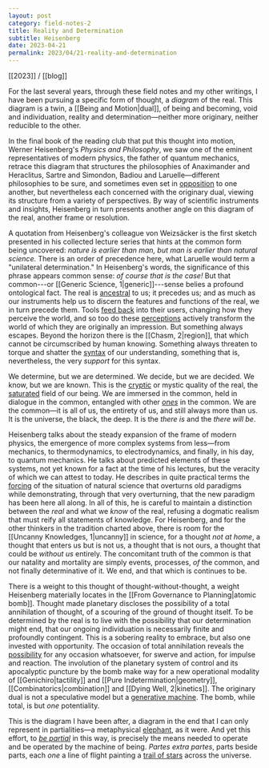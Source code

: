 ```yaml
---
layout: post
category: field-notes-2
title: Reality and Determination
subtitle: Heisenberg
date: 2023-04-21
permalink: 2023/04/21-reality-and-determination
---
```


[[2023]] / [[blog]]

For the last several years, through these field notes and my other writings, I have been pursuing a specific form of thought, a *diagram* of the real. This diagram is a twin, a [[Being and Motion|dual]], of being and becoming, void and individuation, reality and determination—neither more originary, neither reducible to the other.

In the final book of the reading club that put this thought into motion, Werner Heisenberg's *Physics and Philosophy*, we saw one of the eminent representatives of modern physics, the father of quantum mechanics, retrace this diagram that structures the philosophies of Anaximander and Heraclitus, Sartre and Simondon, Badiou and Laruelle—different philosophies to be sure, and sometimes even set in [opposition](https://www.bloomsbury.com/ca/antibadiou-9781350009080/) to one another, but nevertheless each concerned with the originary dual, viewing its structure from a variety of perspectives. By way of scientific instruments and insights, Heisenberg in turn presents another angle on this diagram of the real, another frame or resolution.

A quotation from Heisenberg's colleague von Weizsäcker is the first sketch presented in his collected lecture series that hints at the common form being uncovered: *nature is earlier than man, but man is earlier than natural science.* There is an order of precedence here, what Laruelle would term a "unilateral determination." In Heisenberg's words, the significance of this phrase appears common sense: *of course that is the case!* But that common---or [[Generic Science, 1|generic]]---sense belies a profound ontological fact. The real is [ancestral](https://www.bloomsbury.com/ca/after-finitude-9781441173836/) to us; it precedes us; and as much as our instruments help us to discern the features and functions of the real, we in turn precede them. Tools [feed back](https://iupress.org/9780253205605/technology-and-the-lifeworld/) into their users, changing how they perceive the world, and so too do these [perceptions](https://www.bloomsbury.com/ca/politics-of-aesthetics-9781780935355/) actively transform the world of which they are originally an impression. But something always escapes. Beyond the horizon there is the [[Chasm, 2|region]], that which cannot be circumscribed by human knowing. Something always threaten to torque and shatter the [syntax](https://www.bloomsbury.com/us/philosophies-of-difference-9780826436634/) of our understanding, something that is, nevertheless, the very *support* for this syntax.

We determine, but we are determined. We decide, but we are decided. We know, but we are known. This is the [cryptic](/2019/10/14/umbral-rhizome) or mystic quality of the real, the [saturated](/2022/09/13/art-and-space) field of our being. We are immersed in the common, held in dialogue in the common, entangled with other [*ones*](https://www.upress.umn.edu/book-division/books/laruelle) in the common. We are the common—it is all of us, the entirety of us, and still always more than us. It is the universe, the black, the deep. It is the *there is* and the *there will be*.

Heisenberg talks about the steady expansion of the frame of modern physics, the emergence of more complex systems from less—from mechanics, to thermodynamics, to electrodynamics, and finally, in his day, to quantum mechanics. He talks about predicted elements of these systems, not yet known for a fact at the time of his lectures, but the veracity of which we can attest to today. He describes in quite practical terms the [forcing](https://sunypress.edu/Books/M/Manifesto-for-Philosophy2) of the situation of natural science that overturns old paradigms while demonstrating, through that very overturning, that the new paradigm has been here all along. In all of this, he is careful to maintain a distinction between the *real* and what we *know* of the real, refusing a dogmatic realism that must reify all statements of knowledge. For Heisenberg, and for the other thinkers in the tradition charted above, there is room for the [[Uncanny Knowledges, 1|uncanny]] in science, for a thought *not at home*, a thought that enters us but is not us, a thought that is not ours, a thought that could be *without us* entirely. The concomitant truth of the common is that our natality and mortality are simply events, processes, *of* the common, and not finally determinative of it. We end, and that which is continues to be.

There is a weight to this thought of thought-without-thought, a weight Heisenberg materially locates in the [[From Governance to Planning|atomic bomb]]. Thought made planetary discloses the possibility of a total annihilation of thought, of a scouring of the ground of thought itself. To be determined by the real is to live with the possibility that our determination might end, that our ongoing individuation is necessarily finite and profoundly contingent. This is a sobering reality to embrace, but also one invested with opportunity. The occasion of total annihilation reveals the [possibility](/2021/08/05/no-dice-no-masters) for any occasion whatsoever, for swerve and action, for impulse and reaction. The involution of the planetary system of control and its apocalyptic puncture by the bomb make way for a new operational modality of [[Genichiro|tactility]] and 
[[Pure Indetermination|geometry]], [[Combinatorics|combination]] and [[Dying Well, 2|kinetics]]. The originary dual is not a speculative model but a [generative machine](/2021/08/20/concrete-rules). The bomb, while total, is but *one* potentiality.

This is the diagram I have been after, a diagram in the end that I can only represent in partialities—a metaphysical [elephant](https://en.wikipedia.org/wiki/Blind_men_and_an_elephant), as it were. And yet this effort, to [*be partial*](https://cup.columbia.edu/book/empiricism-and-subjectivity/9780231068130) in this way, is precisely the means needed to operate and be operated by the machine of being. *Partes extra partes*, parts beside parts, each *one* a line of flight painting a [trail of stars](/2023/04/10/spring-cleaning) across the universe.
